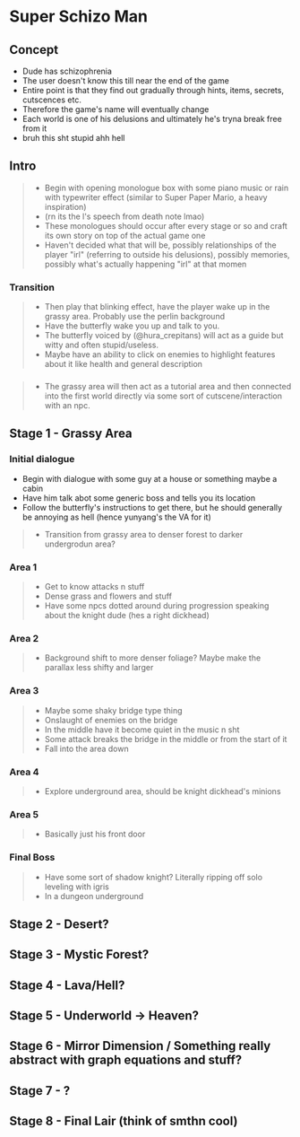 # Super Schizo Man
## Concept
- Dude has schizophrenia
- The user doesn't know this till near the end of the game
- Entire point is that they find out gradually through hints, items, secrets, cutscences etc.
- Therefore the game's name will eventually change
- Each world is one of his delusions and ultimately he's tryna break free from it
- bruh this sht stupid ahh hell

## Intro
>- Begin with opening monologue box with some piano music or rain with typewriter effect (similar to Super Paper Mario, a heavy inspiration)
>- (rn its the l's speech from death note lmao)
>- These monologues should occur after every stage or so and craft its own story on top of the actual game one
>- Haven't decided what that will be, possibly relationships of the player "irl" (referring to outside his delusions), possibly memories, possibly what's actually happening "irl" at that momen

### Transition

>- Then play that blinking effect, have the player wake up in the grassy area. Probably use the perlin background
>- Have the butterfly wake you up and talk to you.
>- The butterfly voiced by (@hura_crepitans) will act as a guide but witty and often stupid/useless.
>- Maybe have an ability to click on enemies to highlight features about it like health and general description

###

>- The grassy area will then act as a tutorial area and then connected into the first world directly via some sort of cutscene/interaction with an npc.


## Stage 1 - Grassy Area

### Initial dialogue
- Begin with dialogue with some guy at a house or something maybe a cabin
- Have him talk abot some generic boss and tells you its location
- Follow the butterfly's instructions to get there, but he should generally be annoying as hell (hence yunyang's the VA for it)

>- Transition from grassy area to denser forest to darker undergrodun area?

### Area 1
>- Get to know attacks n stuff
>- Dense grass and flowers and stuff
>- Have some npcs dotted around during progression speaking about the knight dude (hes a right dickhead)

### Area 2
>- Background shift to more denser foliage? Maybe make the parallax less shifty and larger


### Area 3
>- Maybe some shaky bridge type thing
>- Onslaught of enemies on the bridge
>- In the middle have it become quiet in the music n sht
>- Some attack breaks the bridge in the middle or from the start of it
>- Fall into the area down

### Area 4
>- Explore underground area, should be knight dickhead's minions

### Area 5
>- Basically just his front door

### Final Boss

>- Have some sort of shadow knight? Literally ripping off solo leveling with igris
>- In a dungeon underground


## Stage 2 - Desert?

## Stage 3 - Mystic Forest?

## Stage 4 - Lava/Hell?

## Stage 5 - Underworld -> Heaven?

## Stage 6 - Mirror Dimension / Something really abstract with graph equations and stuff?

## Stage 7 - ?

## Stage 8 - Final Lair (think of smthn cool)